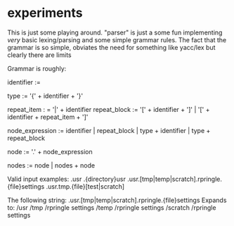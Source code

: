 # experiments

This is just some playing around. "parser" is just a some fun implementing *very* basic lexing/parsing and some simple grammar rules. The fact that the grammar
is so simple, obviates the need for something like yacc/lex but clearly there are limits


Grammar is roughly:

identifier := <alphanumeric sequence>

type := '{' + identifier + '}'

repeat_item : =   '|' + identifier
repeat_block :=   '[' + identifier + ']' 
                | '[' + identifier + repeat_item + ']' 

node_expression :=  identifier 
                  | repeat_block
                  | type + identifier
                  | type + repeat_block
                  
node := '.' + node_expression 

nodes :=   node 
         | nodes + node 


Valid input examples:
.usr
.{directory}usr
.usr.[tmp|temp|scratch].rpringle.{file}settings
.usr.tmp.{file}[test|scratch]

The following string:
    .usr.[tmp|temp|scratch].rpringle.{file}settings
Expands to:
    /usr
        /tmp
            /rpringle
                settings
        /temp
            /rpringle
                settings
        /scratch
            /rpringle
                settings

            

